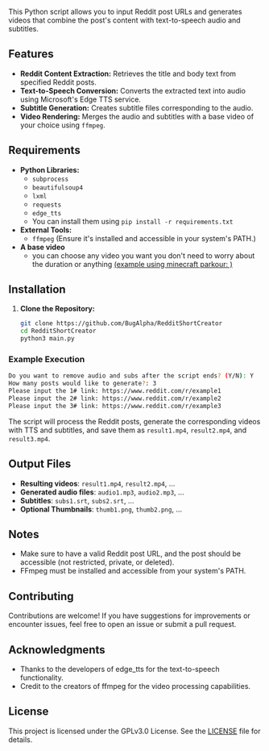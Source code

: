 This Python script allows you to input Reddit post URLs and generates videos that combine the post's content with text-to-speech audio and subtitles.

## Features

- **Reddit Content Extraction:** Retrieves the title and body text from specified Reddit posts.
- **Text-to-Speech Conversion:** Converts the extracted text into audio using Microsoft's Edge TTS service.
- **Subtitle Generation:** Creates subtitle files corresponding to the audio.
- **Video Rendering:** Merges the audio and subtitles with a base video of your choice using `ffmpeg`.

## Requirements

- **Python Libraries:**
  - `subprocess`
  - `beautifulsoup4`
  - `lxml`
  - `requests`
  - `edge_tts`
  - You can install them using `pip install -r requirements.txt`
- **External Tools:**
  - `ffmpeg` (Ensure it's installed and accessible in your system's PATH.)
- **A base video**
  - you can choose any video you want you don't need to worry about the duration or anything [(example using minecraft parkour: )](url)

## Installation

1. **Clone the Repository:**

   ```bash
   git clone https://github.com/BugAlpha/RedditShortCreator
   cd RedditShortCreator
   python3 main.py
### Example Execution

```bash
Do you want to remove audio and subs after the script ends? (Y/N): Y
How many posts would like to generate?: 3
Please input the 1# link: https://www.reddit.com/r/example1
Please input the 2# link: https://www.reddit.com/r/example2
Please input the 3# link: https://www.reddit.com/r/example3
```

The script will process the Reddit posts, generate the corresponding videos with TTS and subtitles, and save them as `result1.mp4`, `result2.mp4`, and `result3.mp4`.

## Output Files

- **Resulting videos**: `result1.mp4`, `result2.mp4`, ...
- **Generated audio files**: `audio1.mp3`, `audio2.mp3`, ...
- **Subtitles**: `subs1.srt`, `subs2.srt`, ...
- **Optional Thumbnails**: `thumb1.png`, `thumb2.png`, ...

## Notes

- Make sure to have a valid Reddit post URL, and the post should be accessible (not restricted, private, or deleted).
- FFmpeg must be installed and accessible from your system's PATH.
## Contributing
Contributions are welcome! If you have suggestions for improvements or encounter issues, feel free to open an issue or submit a pull request.
## Acknowledgments
- Thanks to the developers of edge_tts for the text-to-speech functionality.
- Credit to the creators of ffmpeg for the video processing capabilities.

## License
This project is licensed under the GPLv3.0 License. See the [LICENSE](LICENSE) file for details.

